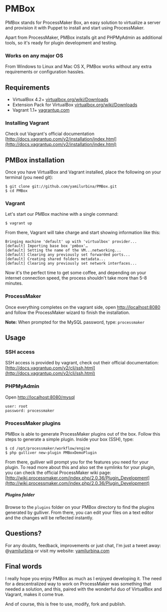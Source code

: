 # PMBox
PMBox stands for ProcessMaker Box, an easy solution to virtualize a server and provision it with Puppet to install and start using ProcessMaker.

Apart from ProcessMaker, PMBox installs git and PHPMyAdmin as additional tools, so it's ready for plugin development and testing.

### Works on any major OS
From Windows to Linux and Mac OS X, PMBox works without any extra requirements or configuration hassles.

## Requirements

- VirtualBox 4.2+ [virtualbox.org/wiki/Downloads](https://www.virtualbox.org/wiki/Downloads)
- Extension Pack for VirtualBox [virtualbox.org/wiki/Downloads](https://www.virtualbox.org/wiki/Downloads)
- Vagrant 1.1+ [vagrantup.com](http://vagrantup.com)

### Installing Vagrant
Check out Vagrant's official documentation [http://docs.vagrantup.com/v2/installation/index.html](http://docs.vagrantup.com/v2/installation/index.html)


## PMBox installation
Once you have VirtualBox and Vagrant installed, place the following on your terminal (you need git):

    $ git clone git://github.com/yamilurbina/PMBox.git
    $ cd PMBox

### Vagrant
Let's start our PMBox machine with a single command:

    $ vagrant up

From there, Vagrant will take charge and start showing information like this:

    Bringing machine 'default' up with 'virtualbox' provider...
    [default] Importing base box 'pmbox'…
    [default] Setting the name of the VM...networking...
    [default] Clearing any previously set forwarded ports...
    [default] Creating shared folders metadata...
    [default] Clearing any previously set network interfaces...
    
Now it's the perfect time to get some coffee, and depending on your internet connection speed, the process shouldn't take more than 5-8 minutes.

### ProcessMaker

Once everything completes on the vagrant side, open [http://localhost:8080](http://localhost:8080) and follow the ProcessMaker wizard to finish the installation.

**Note:** When prompted for the MySQL password, type: `processmaker`

## Usage

### SSH access
SSH access is provided by vagrant, check out their official documentation:
[http://docs.vagrantup.com/v2/cli/ssh.html](http://docs.vagrantup.com/v2/cli/ssh.html)

### PHPMyAdmin

Open [http://localhost:8080/mysql](http://localhost:8080/mysql)

    user: root
    password: processmaker

### ProcessMaker plugins

PMBox is able to generate ProcessMaker plugins out of the box. Follow this steps to generate a simple plugin. Inside your box (SSH), type:
 
    $ cd /opt/processmaker/workflow/engine
    $ php gulliver new-plugin PMBoxDemoPlugin

From there, gulliver will prompt you for the features you need for your plugin. To read more about this and also set the symlinks for your plugin, you can check the official ProcessMaker wiki page: [http://wiki.processmaker.com/index.php/2.0.36/Plugin_Development](http://wiki.processmaker.com/index.php/2.0.36/Plugin_Development)

##### Plugins folder
Browse to the `plugins` folder on your PMBox directory to find the plugins generated by gulliver. From there, you can edit your files on a text editor and the changes will be reflected instantly.

## Questions?
For any doubts, feedback, improvements or just chat, I'm just a tweet away: @[yamilurbina](http://twitter.com/yamilurbina) or visit my website: [yamilurbina.com](http://yamilurbina.com)

## Final words
I really hope you enjoy PMBox as much as I enjoyed developing it. The need for a descentralized way to work on ProcessMaker was something that needed a solution, and this, paired with the wonderful duo of VirtualBox and Vagrant, makes it come true.

And of course, this is free to use, modify, fork and publish.

 
